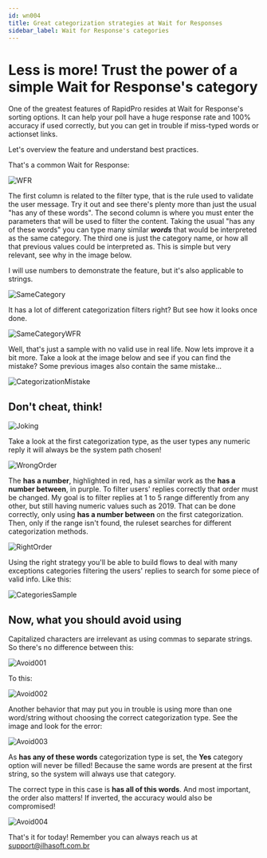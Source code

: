 ```yaml
---
id: wn004
title: Great categorization strategies at Wait for Responses
sidebar_label: Wait for Response's categories
---
```


# Less is more! Trust the power of a simple Wait for Response's category

One of the greatest features of RapidPro resides at Wait for Response's sorting options.
It can help your poll have a huge response rate and 100% accuracy if used correctly, but you can get in trouble if miss-typed words or actionset links.

Let's overview the feature and understand best practices.

That's a common Wait for Response:

![WFR](https://rapidpro-static-app.s3.amazonaws.com/attachments/4/5804/steps/d84f4b1a-d5ed-4149-a43e-e5130ce7c176.png "Common Wait for response")

The first column is related to the filter type, that is the rule used to validate the user message. Try it out and see there's plenty more than just the usual "has any of these words".
The second column is where you must enter the parameters that will be used to filter the content. Taking the usual "has any of these words" you can type many similar ***words*** that would be interpreted as the same category.
The third one is just the category name, or how all that previous values could be interpreted as. This is simple but very relevant, see why in the image below.

I will use numbers to demonstrate the feature, but it's also applicable to strings.

![SameCategory](https://rapidpro-static-app.s3.amazonaws.com/attachments/4/5804/steps/e8ef998d-2704-41d8-ad7c-6a211283c435.png "Using the same category name")

It has a lot of different categorization filters right? But see how it looks once done.

![SameCategoryWFR](https://rapidpro-static-app.s3.amazonaws.com/attachments/4/5804/steps/b954e7dd-f921-4236-8e4d-a2ca34affdaa.png "Many categories type as one")

Well, that's just a sample with no valid use in real life.
Now lets improve it a bit more. Take a look at the image below and see if you can find the mistake? Some previous images also contain the same mistake...

![CategorizationMistake](https://rapidpro-static-app.s3.amazonaws.com/attachments/4/5804/steps/ef5fd1ba-ee66-4945-ac13-3b9655f0f7df.png "Can you find what's wrong with this?")

## Don't cheat, think!

![Joking](https://media.giphy.com/media/SabSYEpsVh0di/giphy.gif "Time to think!")

Take a look at the first categorization type, as the user types any numeric reply it will always be the system path chosen!

![WrongOrder](https://rapidpro-static-app.s3.amazonaws.com/attachments/4/5804/steps/ca61043b-52b6-475a-be33-44ef16722b69.png "Pay attention to categories order")

The **has a number**, highlighted in red, has a similar work as the **has a number between**, in purple. To filter users' replies correctly that order must be changed.
My goal is to filter replies at 1 to 5 range differently from any other, but still having numeric values such as 2019. That can be done correctly, only using **has a number between** on the first categorization. Then, only if the range isn't found, the ruleset searches for different categorization methods.

![RightOrder](https://rapidpro-static-app.s3.amazonaws.com/attachments/4/5804/steps/1414c878-09b4-4c1b-bbbc-e1d38ea8e550.png "Correct categories order")

Using the right strategy you'll be able to build flows to deal with many exceptions categories filtering the users' replies to search for some piece of valid info. Like this:

![CategoriesSample](https://rapidpro-static-app.s3.amazonaws.com/attachments/4/5804/steps/f2d37621-e1af-4b26-aa27-ae7e07fc06a1.png "Advanced sample")

## Now, what you should avoid using

Capitalized characters are irrelevant as using commas to separate strings. So there's no difference between this:

![Avoid001](https://rapidpro-static-app.s3.amazonaws.com/attachments/4/5804/steps/c57d15a3-27a2-4b62-90d1-d4c0d2e0fd06.png "No need to capitalize or using commas")

To this:

![Avoid002](https://rapidpro-static-app.s3.amazonaws.com/attachments/4/5804/steps/da6b8d60-7e1d-479b-abae-1c32da8f9856.png "Just type the strings")

Another behavior that may put you in trouble is using more than one word/string without choosing the correct categorization type. See the image and look for the error:

![Avoid003](https://rapidpro-static-app.s3.amazonaws.com/attachments/4/5804/steps/1810ea93-77c1-4b09-8d08-4a2937a9fe5b.png "Carefully choose categories type")

As **has any of these words** categorization type is set, the **Yes** category option will never be filled! Because the same words are present at the first string, so the system will always use that category.

The correct type in this case is **has all of this words**. And most important, the order also matters! If inverted, the accuracy would also be compromised!

![Avoid004](https://rapidpro-static-app.s3.amazonaws.com/attachments/4/5804/steps/6993d960-8f87-4d0d-bd4f-9dfe6fdf4e16.png "Pay attention to string's order and similar words")

That's it for today! Remember you can always reach us at support@ilhasoft.com.br